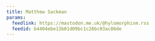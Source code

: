 ```yaml
---
title: Matthew Sackman
params:
  feedlink: https://mastodon.me.uk/@hylomorphism.rss
  feedid: b4404ebe13b01d09bc1c26bc03ac86de
---
```

